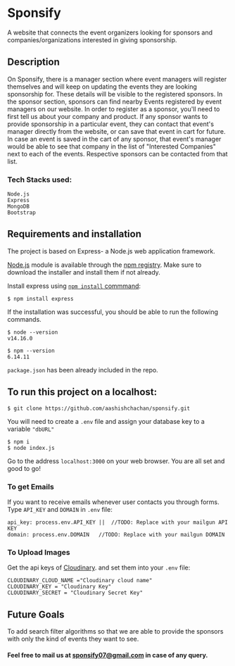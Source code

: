 # Sponsify
A website that connects the event organizers looking for sponsors and companies/organizations interested in giving sponsorship. 



## Description
On Sponsify, there is a manager section where event managers will register themselves and will keep on updating the events they are looking sponsorship for. These details will be visible to the registered sponsors. In the sponsor section, sponsors can find nearby Events registered by event managers on our website. In order to register as a sponsor, you'll need to first tell us about your company and product. If any sponsor wants to provide sponsorship in a particular event, they can contact that event's manager directly from the website, or can save that event in cart for future. In case an event is saved in the cart of any sponsor, that event's manager would be able to see that company in the list of "Interested Companies" next to each of the events. Respective sponsors can be contacted from that list.

### Tech Stacks used:
    Node.js
    Express
    MongoDB
    Bootstrap


## Requirements and installation
The project is based on Express- a Node.js web application framework. 

[Node.js](https://nodejs.org/en/) module is available through the [npm registry](https://www.npmjs.com/). Make sure to download the installer and install them if not already.

Install express using [```npm install``` commmand](https://docs.npmjs.com/downloading-and-installing-packages-locally):

    $ npm install express
    
If the installation was successful, you should be able to run the following commands.

    $ node --version
    v14.16.0
    
    $ npm --version
    6.14.11


``` package.json ``` has been already included in the repo.



## To run this project on a localhost:
```
$ git clone https://github.com/aashishchachan/sponsify.git
```
You will need to create a ```.env``` file and assign your database key to a variable ```"dbURL"```
```   
$ npm i
$ node index.js
```
Go to the address ```localhost:3000``` on your web browser.
You are all set and good to go!


### To get Emails
If you want to receive emails whenever user contacts you through forms. Type ```API_KEY``` and ```DOMAIN``` in ```.env``` file:

```
api_key: process.env.API_KEY ||  //TODO: Replace with your mailgun API KEY
domain: process.env.DOMAIN   //TODO: Replace with your mailgun DOMAIN
```

### To Upload Images

Get the api keys of [Cloudinary](https://cloudinary.com/). and set them into your ```.env``` file:

```
CLOUDINARY_CLOUD_NAME ="Cloudinary cloud name"
CLOUDINARY_KEY = "Cloudinary Key"
CLOUDINARY_SECRET = "Cloudinary Secret Key"
```
## Future Goals
To add search filter algorithms so that we are able to provide the sponsors with only the kind of events they want to see.


#### Feel free to mail us at sponsify07@gmail.com in case of any query.




